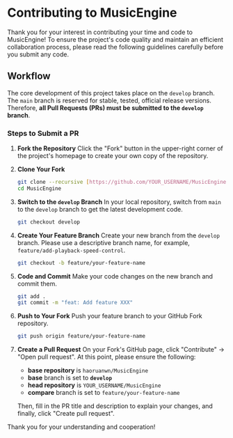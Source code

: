 # Contributing to MusicEngine

Thank you for your interest in contributing your time and code to MusicEngine! To ensure the project's code quality and maintain an efficient collaboration process, please read the following guidelines carefully before you submit any code.

## Workflow

The core development of this project takes place on the `develop` branch. The `main` branch is reserved for stable, tested, official release versions. Therefore, **all Pull Requests (PRs) must be submitted to the `develop` branch**.

### Steps to Submit a PR

1.  **Fork the Repository**
    Click the "Fork" button in the upper-right corner of the project's homepage to create your own copy of the repository.

2.  **Clone Your Fork**
    ```bash
    git clone --recursive [https://github.com/YOUR_USERNAME/MusicEngine.git](https://github.com/YOUR_USERNAME/MusicEngine.git)
    cd MusicEngine
    ```

3.  **Switch to the `develop` Branch**
    In your local repository, switch from `main` to the `develop` branch to get the latest development code.
    
    ```bash
    git checkout develop
    ```
    
4.  **Create Your Feature Branch**
    Create your new branch from the `develop` branch. Please use a descriptive branch name, for example, `feature/add-playback-speed-control`.
    ```bash
    git checkout -b feature/your-feature-name
    ```

5.  **Code and Commit**
    Make your code changes on the new branch and commit them.
    ```bash
    git add .
    git commit -m "feat: Add feature XXX"
    ```

6.  **Push to Your Fork**
    Push your feature branch to your GitHub Fork repository.
    ```bash
    git push origin feature/your-feature-name
    ```

7.  **Create a Pull Request**
    On your Fork's GitHub page, click "Contribute" -> "Open pull request".
    At this point, please ensure the following:
    * **base repository** is `haoruanwn/MusicEngine`
    * **base** branch is set to **`develop`**
    * **head repository** is `YOUR_USERNAME/MusicEngine`
    * **compare** branch is set to `feature/your-feature-name`

    Then, fill in the PR title and description to explain your changes, and finally, click "Create pull request".

Thank you for your understanding and cooperation!